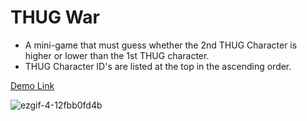# THUG War
- A mini-game that must guess whether the 2nd THUG Character is higher or lower than the 1st THUG character. 
- THUG Character ID's are listed at the top in the ascending order. 

[Demo Link](http://asset.moss.land/ThugWar/index.html)

![ezgif-4-12fbb0fd4b](https://user-images.githubusercontent.com/13128375/180345735-8495e619-0d7e-4bc6-b0ef-951cb0c91c45.gif)
